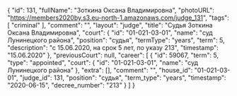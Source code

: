 {
    "id": 131,
    "fullName": "Зоткина Оксана Владимировна",
    "photoURL": "https://members2020by.s3.eu-north-1.amazonaws.com/judge_131",
    "tags": [
        "criminal"
    ],
    "comment": "",
    "layout": "judge",
    "title": "Судья Зоткина Оксана Владимировна",
    "court": {
        "id": "01-021-03-01",
        "name": "суд Лунинецкого района",
        "position": "судья",
        "termType": "years",
        "term": 5,
        "description": "c 15.06.2020, на срок 5 лет, по указу 213",
        "timestamp": "15.06.2020"
    },
    "previousCourt": null,
    "career": [
        {
            "id": 59067,
            "term": 5,
            "type": "appointed",
            "court": {
                "id": "01-021-03-01",
                "name": "суд Лунинецкого района"
            },
            "extra": [],
            "comment": "",
            "house_id": "01-021-03-01",
            "judge_id": 131,
            "position": "судья",
            "term_type": "years",
            "timestamp": "2020-06-15",
            "decree_number": "213"
        }
    ]
}